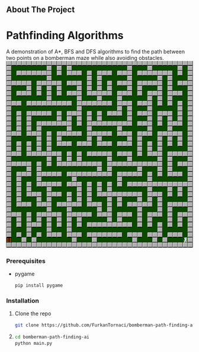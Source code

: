 <!-- ABOUT THE PROJECT -->
## About The Project

# Pathfinding Algorithms

A demonstration of A*, BFS and DFS algorithms to find the path between two points on a bomberman maze while also avoiding obstacles.
![alt text](./images/maze.png)
<!-- GETTING STARTED -->
### Prerequisites

* pygame
  ```sh
  pip install pygame
  ```
### Installation

1. Clone the repo
   ```sh
   git clone https://github.com/FurkanTornaci/bomberman-path-finding-ai
   ```
2.
   ```sh
   cd bomberman-path-finding-ai
   python main.py
   ```
